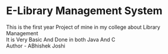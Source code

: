 # E-Library Management System 
This is the first year Project of mine in my college about Library Management 
<br>
It is Very Basic And Done in both Java And C
<br>
Author - ABhishek Joshi 